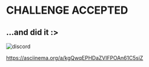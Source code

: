 # CHALLENGE ACCEPTED
## ...and did it :>

![discord](http://i.imgur.com/YNdXK71.png)

https://asciinema.org/a/kgQwqEPHDaZVIFPOAn61C5siZ
